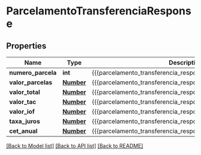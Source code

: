 # ParcelamentoTransferenciaResponse

## Properties
Name | Type | Description | Notes
------------ | ------------- | ------------- | -------------
**numero_parcela** | **int** | {{{parcelamento_transferencia_response_numero_parcela_value}}} | [optional] 
**valor_parcelas** | [**Number**](Number.md) | {{{parcelamento_transferencia_response_valor_parcelas_value}}} | [optional] 
**valor_total** | [**Number**](Number.md) | {{{parcelamento_transferencia_response_valor_total_value}}} | [optional] 
**valor_tac** | [**Number**](Number.md) | {{{parcelamento_transferencia_response_valor_t_a_c_value}}} | [optional] 
**valor_iof** | [**Number**](Number.md) | {{{parcelamento_transferencia_response_valor_i_o_f_value}}} | [optional] 
**taxa_juros** | [**Number**](Number.md) | {{{parcelamento_transferencia_response_taxa_juros_value}}} | [optional] 
**cet_anual** | [**Number**](Number.md) | {{{parcelamento_transferencia_response_cet_anual_value}}} | [optional] 

[[Back to Model list]](../README.md#documentation-for-models) [[Back to API list]](../README.md#documentation-for-api-endpoints) [[Back to README]](../README.md)


